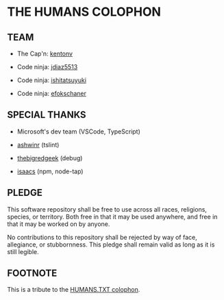 # THE HUMANS COLOPHON

## TEAM

- The Cap'n: [kentonv](https://github.com/kentonv)

- Code ninja: [jdiaz5513](https://github.com/jdiaz5513)

- Code ninja: [ishitatsuyuki](https://github.com/ishitatsuyuki)

- Code ninja: [efokschaner](https://github.com/efokschaner)

## SPECIAL THANKS

- Microsoft's dev team (VSCode, TypeScript)

- [ashwinr](https://github.com/ashwinr) (tslint)

- [thebigredgeek](https://github.com/thebigredgeek) (debug)

- [isaacs](https://github.com/isaacs) (npm, node-tap)

## PLEDGE

This software repository shall be free to use across all races, religions,
species, or territory. Both free in that it may be used anywhere, and free in
that it may be worked on by anyone.

No contributions to this repository shall be rejected by way of face,
allegiance, or stubbornness. This pledge shall remain valid as long as it is
still legible.

## FOOTNOTE

This is a tribute to the [HUMANS.TXT colophon](http://humanstxt.org/).
